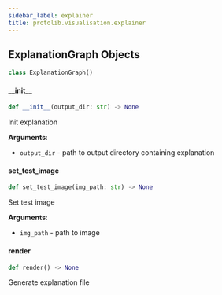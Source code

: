 ```yaml
---
sidebar_label: explainer
title: protolib.visualisation.explainer
---
```


## ExplanationGraph Objects

```python
class ExplanationGraph()
```

#### \_\_init\_\_

```python
def __init__(output_dir: str) -> None
```

Init explanation

**Arguments**:

- `output_dir` - path to output directory containing explanation

#### set\_test\_image

```python
def set_test_image(img_path: str) -> None
```

Set test image

**Arguments**:

- `img_path` - path to image

#### render

```python
def render() -> None
```

Generate explanation file


